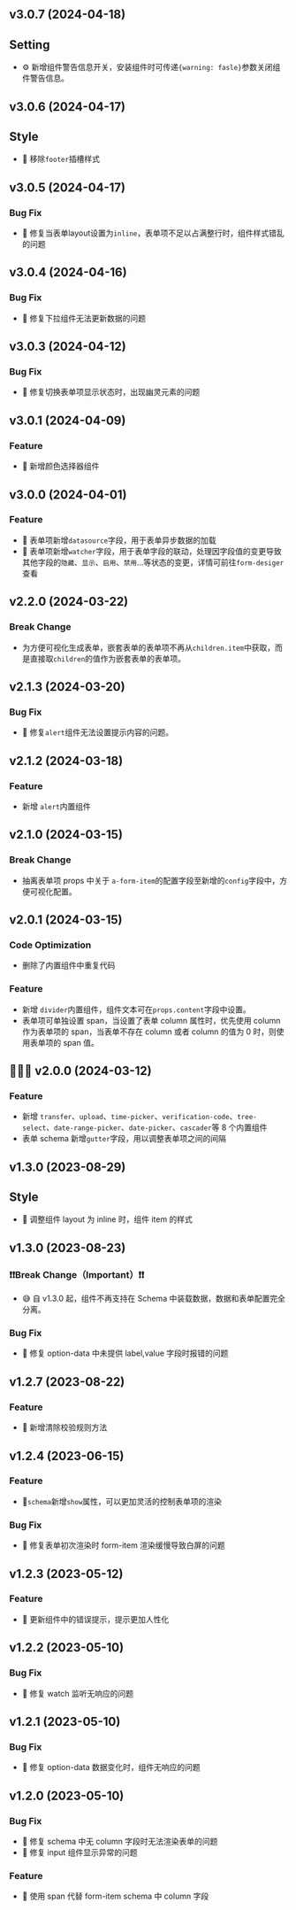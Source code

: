 ## v3.0.7 (2024-04-18)

## Setting

- ⚙️ 新增组件警告信息开关，安装组件时可传递`{warning: fasle}`参数关闭组件警告信息。

## v3.0.6 (2024-04-17)

## Style

- 🌼 移除`footer`插槽样式


## v3.0.5 (2024-04-17)

### Bug Fix

- 🐛 修复当表单layout设置为`inline`，表单项不足以占满整行时，组件样式错乱的问题

## v3.0.4 (2024-04-16)

### Bug Fix

- 🐛 修复下拉组件无法更新数据的问题

## v3.0.3 (2024-04-12)

### Bug Fix

- 🐛 修复切换表单项显示状态时，出现幽灵元素的问题


## v3.0.1 (2024-04-09)

### Feature

- 🍬 新增颜色选择器组件


## v3.0.0 (2024-04-01)

### Feature

- 🍬 表单项新增`datasource`字段，用于表单异步数据的加载
- 🍬 表单项新增`watcher`字段，用于表单字段的联动，处理因字段值的变更导致其他字段的`隐藏`、`显示`、`启用`、`禁用`...等状态的变更，详情可前往`form-desiger`查看

## v2.2.0 (2024-03-22)

### Break Change

- 为方便可视化生成表单，嵌套表单的表单项不再从`children.item`中获取，而是直接取`children`的值作为嵌套表单的表单项。

## v2.1.3 (2024-03-20)

### Bug Fix

- 🐛 修复`alert`组件无法设置提示内容的问题。

## v2.1.2 (2024-03-18)

### Feature

- 新增 `alert`内置组件

## v2.1.0 (2024-03-15)

### Break Change

- 抽离表单项 props 中关于 `a-form-item`的配置字段至新增的`config`字段中，方便可视化配置。

## v2.0.1 (2024-03-15)

### Code Optimization

- 删除了内置组件中重复代码

### Feature

- 新增 `divider`内置组件，组件文本可在`props.content`字段中设置。
- 表单项可单独设置 span，当设置了表单 column 属性时，优先使用 column 作为表单项的 span，当表单不存在 column 或者 column 的值为 0 时，则使用表单项的 span 值。

## 🎊🎊🎊 v2.0.0 (2024-03-12)

### Feature

- 新增 `transfer`、`upload`、`time-picker`、`verification-code`、`tree-select`、`date-range-picker`、`date-picker`、`cascader`等 8 个内置组件
- 表单 schema 新增`gutter`字段，用以调整表单项之间的间隔

## v1.3.0 (2023-08-29)

## Style

- 🌼 调整组件 layout 为 inline 时，组件 item 的样式

## v1.3.0 (2023-08-23)

### ❗❗Break Change（Important）❗❗

- 😅 自 v1.3.0 起，组件不再支持在 Schema 中装载数据，数据和表单配置完全分离。

### Bug Fix

- 🐛 修复 option-data 中未提供 label,value 字段时报错的问题

## v1.2.7 (2023-08-22)

### Feature

- 🍬 新增清除校验规则方法

## v1.2.4 (2023-06-15)

### Feature

- 🍬`schema`新增`show`属性，可以更加灵活的控制表单项的渲染

### Bug Fix

- 🐛 修复表单初次渲染时 form-item 渲染缓慢导致白屏的问题

## v1.2.3 (2023-05-12)

### Feature

- 🍬 更新组件中的错误提示，提示更加人性化

## v1.2.2 (2023-05-10)

### Bug Fix

- 🐛 修复 watch 监听无响应的问题

## v1.2.1 (2023-05-10)

### Bug Fix

- 🐛 修复 option-data 数据变化时，组件无响应的问题

## v1.2.0 (2023-05-10)

### Bug Fix

- 🐛 修复 schema 中无 column 字段时无法渲染表单的问题
- 🐛 修复 input 组件显示异常的问题

### Feature

- 🍬 使用 span 代替 form-item schema 中 column 字段
